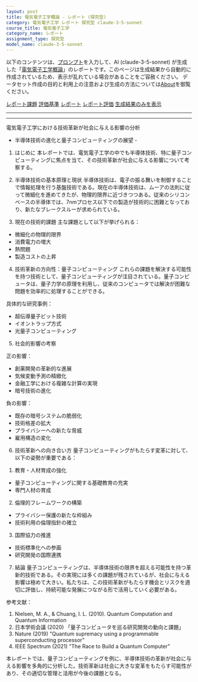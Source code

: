 ```yaml
---
layout: post
title: 電気電子工学概論 - レポート (探究型)
category: 電気電子工学 レポート 探究型 claude-3-5-sonnet
course_title: 電気電子工学
category_name: レポート
assignment_type: 探究型
model_name: claude-3-5-sonnet
---
```


以下のコンテンツは、[プロンプト](http://127.0.0.1:8000/generated/電気電子工学/claude-3-5-sonnet/prompt_レポート-探究型.md)を入力して、AI (claude-3-5-sonnet) が生成した「[電気電子工学概論](/contents/電気電子工学/)」のレポートです。このページは生成結果から自動的に作成されているため、表示が乱れている場合があることをご容赦ください。
データセット作成の目的と利用上の注意および生成の方法については[About](/About)を御覧ください。

[レポート課題](../レポート課題-探究型)
[評価基準](../評価基準-探究型)
[レポート](../レポート-探究型)
[レポート評価](../レポート評価-探究型)
[生成結果のみを表示](http://127.0.0.1:8000/generated/電気電子工学/claude-3-5-sonnet/レポート-探究型.md)
  

***
***
  
電気電子工学における技術革新が社会に与える影響の分析
- 半導体技術の進化と量子コンピューティングの展望 -

1. はじめに
本レポートでは、電気電子工学の中でも半導体技術、特に量子コンピューティングに焦点を当て、その技術革新が社会に与える影響について考察する。

2. 半導体技術の基本原理と現状
半導体技術は、電子の振る舞いを制御することで情報処理を行う基盤技術である。現在の半導体技術は、ムーアの法則に従って微細化を進めてきたが、物理的限界に近づきつつある。従来のシリコンベースの半導体では、7nmプロセス以下での製造が技術的に困難となっており、新たなブレークスルーが求められている。

3. 現在の技術的課題
主な課題として以下が挙げられる：
- 微細化の物理的限界
- 消費電力の増大
- 熱問題
- 製造コストの上昇

4. 技術革新の方向性：量子コンピューティング
これらの課題を解決する可能性を持つ技術として、量子コンピューティングが注目されている。量子コンピュータは、量子力学の原理を利用し、従来のコンピュータでは解決が困難な問題を効率的に処理することができる。

具体的な研究事例：
- 超伝導量子ビット技術
- イオントラップ方式
- 光量子コンピューティング

5. 社会的影響の考察

正の影響：
- 創薬開発の革新的な進展
- 気候変動予測の精緻化
- 金融工学における複雑な計算の実現
- 暗号技術の進化

負の影響：
- 既存の暗号システムの脆弱化
- 技術格差の拡大
- プライバシーへの新たな脅威
- 雇用構造の変化

6. 技術革新への向き合い方
量子コンピューティングがもたらす変革に対して、以下の姿勢が重要である：

1) 教育・人材育成の強化
- 量子コンピューティングに関する基礎教育の充実
- 専門人材の育成

2) 倫理的フレームワークの構築
- プライバシー保護の新たな枠組み
- 技術利用の倫理指針の確立

3) 国際協力の推進
- 技術標準化への参画
- 研究開発の国際連携

7. 結論
量子コンピューティングは、半導体技術の限界を超える可能性を持つ革新的技術である。その実現には多くの課題が残されているが、社会に与える影響は極めて大きい。私たちは、この技術革新がもたらす機会とリスクを適切に評価し、持続可能な発展につながる形で活用していく必要がある。

参考文献：
1. Nielsen, M. A., & Chuang, I. L. (2010). Quantum Computation and Quantum Information
2. 日本学術会議 (2020) 「量子コンピュータを巡る研究開発の動向と課題」
3. Nature (2019) "Quantum supremacy using a programmable superconducting processor"
4. IEEE Spectrum (2021) "The Race to Build a Quantum Computer"

本レポートでは、量子コンピューティングを例に、半導体技術の革新が社会に与える影響を多角的に分析した。技術革新は社会に大きな変革をもたらす可能性があり、その適切な管理と活用が今後の課題となる。
